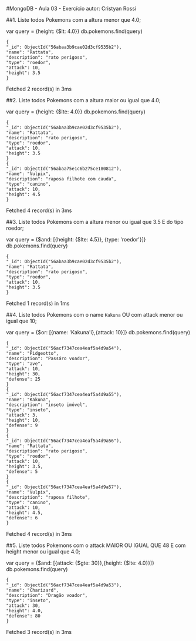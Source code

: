 #MongoDB - Aula 03 - Exercício
autor: Cristyan Rossi

##1. Liste todos Pokemons com a altura menor que 4.0;

var query = {height: {$lt: 4.0}}
db.pokemons.find(query)

    {
    "_id": ObjectId("56abaa3b9cae02d3cf9535b2"),
    "name": "Rattata",
    "description": "rato perigoso",
    "type": "roedor",
    "attack": 10,
    "height": 3.5
    }
Fetched 2 record(s) in 3ms

##2. Liste todos Pokemons com a altura maior ou igual que 4.0;

var query = {height: {$lte: 4.0}}
db.pokemons.find(query)

    {
    "_id": ObjectId("56abaa3b9cae02d3cf9535b2"),
    "name": "Rattata",
    "description": "rato perigoso",
    "type": "roedor",
    "attack": 10,
    "height": 3.5
    }
    {
    "_id": ObjectId("56abaa75e1c6b275ce180812"),
    "name": "Vulpix",
    "description": "raposa filhote com cauda",
    "type": "canino",
    "attack": 10,
    "height": 4.5
    }
Fetched 4 record(s) in 3ms

##3. Liste todos Pokemons com a altura menor ou igual que 3.5 E do tipo roedor;

var query = {$and: [{height: {$lte: 4.5}}, {type: 'roedor'}]}
db.pokemons.find(query)

    {
    "_id": ObjectId("56abaa3b9cae02d3cf9535b2"),
    "name": "Rattata",
    "description": "rato perigoso",
    "type": "roedor",
    "attack": 10,
    "height": 3.5
    }
Fetched 1 record(s) in 1ms

##4. Liste todos Pokemons com o name `Kakuna` OU com attack menor ou igual que 10;

var query = {$or: [{name: 'Kakuna'i},{attack: 10}]}
db.pokemons.find(query)

    {
    "_id": ObjectId("56acf7347cea4eaf5a4d9a54"),
    "name": "Pidgeotto",
    "description": "Passáro voador",
    "type": "ave",
    "attack": 10,
    "height": 30,
    "defense": 25
    }
    {
    "_id": ObjectId("56acf7347cea4eaf5a4d9a55"),
    "name": "Kakuna",
    "description": "inseto imóvel",
    "type": "inseto",
    "attack": 3,
    "height": 10,
    "defense": 9
    }
    {
    "_id": ObjectId("56acf7347cea4eaf5a4d9a56"),
    "name": "Rattata",
    "description": "rato perigoso",
    "type": "roedor",
    "attack": 10,
    "height": 3.5,
    "defense": 5
    }
    {
    "_id": ObjectId("56acf7347cea4eaf5a4d9a57"),
    "name": "Vulpix",
    "description": "raposa filhote",
    "type": "canino",
    "attack": 10,
    "height": 4.5,
    "defense": 6
    }
Fetched 4 record(s) in 3ms

##5. Liste todos Pokemons com o attack MAIOR OU IGUAL QUE 48 E com  height menor ou igual que 4.0;


var query = {$and: [{attack: {$gte: 30}},{height: {$lte: 4.0}}]}
db.pokemons.find(query)

    {
    "_id": ObjectId("56acf7347cea4eaf5a4d9a53"),
    "name": "Charizard",
    "description": "Dragão voador",
    "type": "inseto",
    "attack": 30,
    "height": 4.0,
    "defense": 80
    }
Fetched 3 record(s) in 3ms
